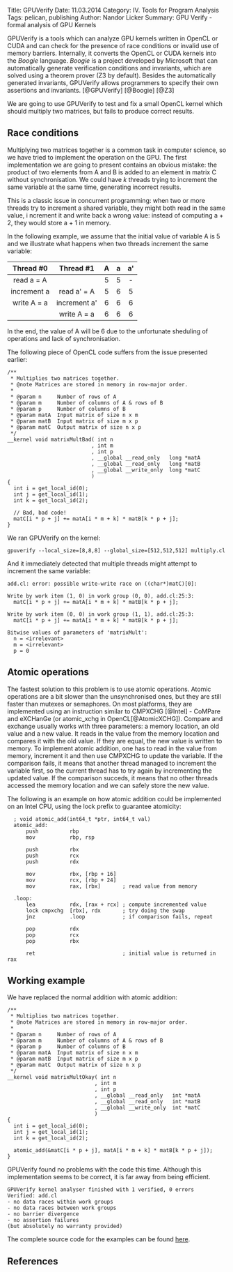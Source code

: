Title: GPUVerify
Date: 11.03.2014
Category: IV. Tools for Program Analysis
Tags: pelican, publishing
Author: Nandor Licker
Summary: GPU Verify - formal analysis of GPU Kernels

GPUVerify is a tools which can analyze GPU kernels written in OpenCL or CUDA
and can check for the presence of race conditions or invalid use of memory
barriers. Internally, it converts the OpenCL or CUDA kernels into the *Boogie*
language. *Boogie* is a project developed by Microsoft that can automatically
generate verification conditions and invariants, which are solved using a
theorem prover (Z3 by default). Besides the automatically generated invariants,
GPUVerify allows programmers to specify their own assertions and invariants. [@GPUVerify] [@Boogie] [@Z3]

We are going to use GPUVerify to test and fix a small OpenCL kernel which should
multiply two matrices, but fails to produce correct results.

Race conditions
---------------

Multiplying two matrices together is a common task in computer science, so
we have tried to implement the operation on the GPU. The first implementation
we are going to present contains an obvious mistake: the product of two elements
from A and B is added to an element in matrix C  without synchronisation.
We could have *k* threads trying to increment the same variable at the same
time, generating incorrect results.

This is a classic issue in concurrent programming: when two or more threads try
to increment a shared variable, they might both read in the same value, i
ncrement it and write back a wrong value: instead of computing a + 2, they
would store a + 1 in memory.

In the following example, we assume that the initial value of variable A is 5
and we illustrate what happens when two threads increment the same variable:

| <center>Thread #0</ccenter> | <center>Thread #1</center> | A | a | a' |
|:---------------------------:|:--------------------------:|:-:|:-:|:--:|
| read a = A                  |                            | 5 | 5 |  - |
| increment a                 | read a' = A                | 5 | 6 | 5  |
| write A = a                 | increment a'               | 6 | 6 | 6  |
|                             | write A = a                | 6 | 6 | 6  |

In the end, the value of A will be 6 due to the unfortunate sheduling of
operations and lack of synchronisation.

The following piece of OpenCL code suffers from the issue presented earlier:

    /**
     * Multiplies two matrices together.
     * @note Matrices are stored in memory in row-major order.
     *
     * @param n     Number of rows of A
     * @param m     Number of columns of A & rows of B
     * @param p     Number of columns of B
     * @param matA  Input matrix of size n x m
     * @param matB  Input matrix of size m x p
     * @param matC  Output matrix of size n x p
     */
    __kernel void matrixMultBad( int n
                               , int m
                               , int p
                               , __global __read_only   long *matA
                               , __global __read_only   long *matB
                               , __global __write_only  long *matC
                               )
    {
      int i = get_local_id(0);
      int j = get_local_id(1);
      int k = get_local_id(2);

      // Bad, bad code!
      matC[i * p + j] += matA[i * m + k] * matB[k * p + j];
    }

We ran GPUVerify on the kernel:

    gpuverify --local_size=[8,8,8] --global_size=[512,512,512] multiply.cl


And it immediately detected that multiple threads might attempt to increment
the same variable:

    add.cl: error: possible write-write race on ((char*)matC)[0]:

    Write by work item (1, 0) in work group (0, 0), add.cl:25:3:
      matC[i * p + j] += matA[i * m + k] * matB[k * p + j];

    Write by work item (0, 0) in work group (1, 1), add.cl:25:3:
      matC[i * p + j] += matA[i * m + k] * matB[k * p + j];

    Bitwise values of parameters of 'matrixMult':
      n = <irrelevant>
      m = <irrelevant>
      p = 0

Atomic operations
-----------------

The fastest solution to this problem is to use atomic operations. Atomic
operations are a bit slower than the unsynchronised ones, but they are still
faster than mutexes or semaphores. On most platforms, they are implemented using
an instruction similar to CMPXCHG [@Intel] - CoMPare and eXCHanGe (or atomic_xchg
in OpenCL[@AtomicXCHG]). Compare and exchange usually works with three parameters:
a memory location, an old value and a new value. It reads in the value from the
memory location and compares it with the old value. If they are equal, the new
value is written to memory. To implement atomic addition, one has to read in the
value from memory, increment it and then use CMPXCHG to update the variable. If
the comparison fails, it means that another thread managed to increment the
variable first, so the current thread has to try again by incrementing the
updated value. If the comparison succeds, it means that no other threads
accessed the memory location and we can safely store the new value.

The following is an example on how atomic addition could be implemented on
an Intel CPU, using the lock prefix to guarantee atomicity:

      ; void atomic_add(int64_t *ptr, int64_t val)
      atomic_add:
          push          rbp
          mov           rbp, rsp

          push          rbx
          push          rcx
          push          rdx

          mov           rbx, [rbp + 16]
          mov           rcx, [rbp + 24]
          mov           rax, [rbx]       ; read value from memory

      .loop:
          lea           rdx, [rax + rcx] ; compute incremented value
          lock cmpxchg  [rbx], rdx       ; try doing the swap
          jnz           .loop            ; if comparison fails, repeat

          pop           rdx
          pop           rcx
          pop           rbx

          ret                            ; initial value is returned in rax

Working example
---------------

We have replaced the normal addition with atomic addition:

    /**
     * Multiplies two matrices together.
     * @note Matrices are stored in memory in row-major order.
     *
     * @param n     Number of rows of A
     * @param m     Number of columns of A & rows of B
     * @param p     Number of columns of B
     * @param matA  Input matrix of size n x m
     * @param matB  Input matrix of size m x p
     * @param matC  Output matrix of size n x p
     */
    __kernel void matrixMultOkay( int n
                                , int m
                                , int p
                                , __global __read_only   int *matA
                                , __global __read_only   int *matB
                                , __global __write_only  int *matC
                                )
    {
      int i = get_local_id(0);
      int j = get_local_id(1);
      int k = get_local_id(2);

      atomic_add(&matC[i * p + j], matA[i * m + k] * matB[k * p + j]);
    }

GPUVerify found no problems with the code this time. Although this implementation
seems to be correct, it is far away from being efficient.

    GPUVerify kernel analyser finished with 1 verified, 0 errors
    Verified: add.cl
    - no data races within work groups
    - no data races between work groups
    - no barrier divergence
    - no assertion failures
    (but absolutely no warranty provided)

The complete source code for the examples can be found [here](https://gist.github.com/nandor/9605717).

References
----------

[@GPUVerify "GPUVerify homepage"]: http://multicore.doc.ic.ac.uk/tools/GPUVerify/
[@Boogie "Boogie: A Modular Reusable Verifier for Object-Oriented Programs"]: http://link.springer.com/chapter/10.1007/11804192_17
[@Z3 "Z3: An Effiecient SMT Solver"]: http://link.springer.com/chapter/10.1007/978-3-540-78800-3_24#page-1
[@Intel "Intel 64 and IA-32 Architectures Software Developer Manuals"]: http://www.intel.com/content/www/us/en/processors/architectures-software-developer-manuals.html
[@AtomicXCHG "atomic_cmpxchg"]: http://www.khronos.org/registry/cl/sdk/1.2/docs/man/xhtml/atomic_cmpxchg.html
[@AtomicADD "atomic_add"]: http://www.khronos.org/registry/cl/sdk/1.1/docs/man/xhtml/atomic_add.html

